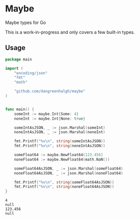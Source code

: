 # Maybe
Maybe types for Go

This is a work-in-progress and only covers a few built-in types.

## Usage

```go
package main

import (
	"encoding/json"
	"fmt"
	"math"

    "github.com/dangreenhalgh/maybe"
)


func main() {
    someInt := maybe.Int{Some: 4}
    noneInt := maybe.Int{None: true}

	someIntAsJSON, _ := json.Marshal(someInt)
	noneIntAsJSON, _ := json.Marshal(noneInt)

	fmt.Printf("%v\n", string(someIntAsJSON))
	fmt.Printf("%v\n", string(noneIntAsJSON))

	someFloat64 := maybe.NewFloat64(123.456)
	noneFloat64 := maybe.NewFloat64(math.NaN())

	someFloat64AsJSON, _ := json.Marshal(someFloat64)
	noneFloat64AsJSON, _ := json.Marshal(noneFloat64)

	fmt.Printf("%v\n", string(someFloat64AsJSON))
	fmt.Printf("%v\n", string(noneFloat64AsJSON))
}
```

```
4
null
123.456
null
```
